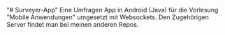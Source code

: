 "# Surveyer-App" 
Eine Umfragen App in Android (Java) für die Vorlesung "Mobile Anwendungen" umgesetzt mit Websockets.
Den Zugehörigen Server findet man bei meinen anderen Repos.
